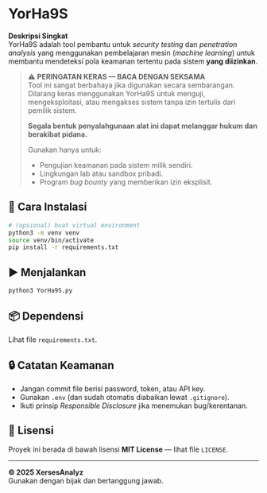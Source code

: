 # YorHa9S

**Deskripsi Singkat**  
YorHa9S adalah tool pembantu untuk *security testing* dan *penetration analysis* yang menggunakan pembelajaran mesin (*machine learning*) untuk membantu mendeteksi pola keamanan tertentu pada sistem **yang diizinkan**.

> ⚠️ **PERINGATAN KERAS — BACA DENGAN SEKSAMA**  
> Tool ini sangat berbahaya jika digunakan secara sembarangan.  
> Dilarang keras menggunakan YorHa9S untuk menguji, mengeksploitasi, atau mengakses sistem tanpa izin tertulis dari pemilik sistem.  
>  
> **Segala bentuk penyalahgunaan alat ini dapat melanggar hukum dan berakibat pidana.**  
>  
> Gunakan hanya untuk:
> - Pengujian keamanan pada sistem milik sendiri.  
> - Lingkungan lab atau sandbox pribadi.  
> - Program *bug bounty* yang memberikan izin eksplisit.  

## 🚀 Cara Instalasi
```bash
# (opsional) buat virtual environment
python3 -m venv venv
source venv/bin/activate
pip install -r requirements.txt
```

## ▶️ Menjalankan
```bash
python3 YorHa9S.py
```

## 📦 Dependensi
Lihat file `requirements.txt`.

## 🔒 Catatan Keamanan
- Jangan commit file berisi password, token, atau API key.  
- Gunakan `.env` (dan sudah otomatis diabaikan lewat `.gitignore`).  
- Ikuti prinsip *Responsible Disclosure* jika menemukan bug/kerentanan.  

## 📜 Lisensi
Proyek ini berada di bawah lisensi **MIT License** — lihat file `LICENSE`.

---

**© 2025 XersesAnalyz**  
Gunakan dengan bijak dan bertanggung jawab.
